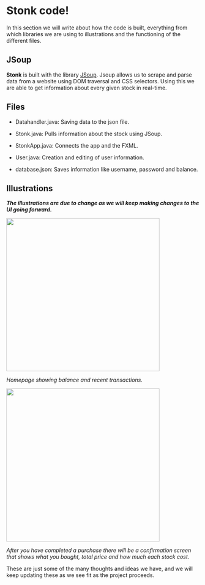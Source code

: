 # Stonk code!

In this section we will write about how the code is built, everything from which libraries we are using to illustrations and the functioning of the different files.

## JSoup
**Stonk** is built with the library [JSoup](https://jsoup.org). Jsoup allows us to scrape and parse data from a website using DOM traversal and CSS selectors. 
Using this we are able to get information about every given stock in real-time.


## Files

 - Datahandler.java: Saving data to the json file.
   
  - Stonk.java: Pulls information about the stock using JSoup.
   
  - StonkApp.java: Connects the app and the FXML.
   
  - User.java: Creation and editing of user information.
   
   - database.json: Saves information like username, password and balance.

## Illustrations
***The illustrations are due to change as we will keep making changes to the UI going forward.***

<img src="https://i.ibb.co/hDPYfz3/Skjermbilde-2021-09-22-kl-14-08-24.png"  height="400">

*Homepage showing balance and recent transactions.*


<img src="https://i.ibb.co/PzvRwBW/Skjermbilde-2021-09-22-kl-14-08-40.png"  height="400">

*After you have completed a purchase there will be a confirmation screen that shows what you bought, total price and how much each stock cost.*

These are just some of the many thoughts and ideas we have, and we will keep updating these as we see fit as the project proceeds.